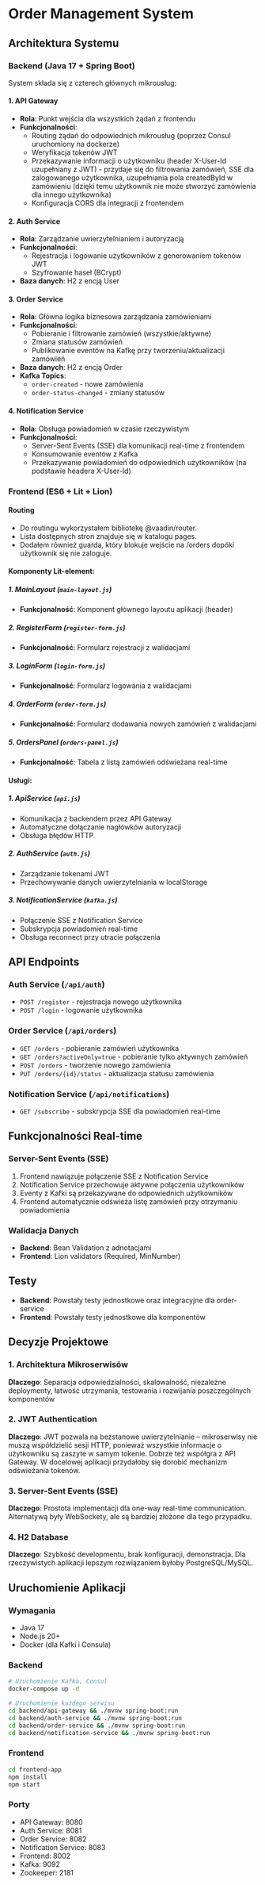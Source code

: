 # Order Management System

## Architektura Systemu

### Backend (Java 17 + Spring Boot)

System składa się z czterech głównych mikrousług:

#### 1. **API Gateway**
- **Rola**: Punkt wejścia dla wszystkich żądań z frontendu
- **Funkcjonalności**:
  - Routing żądań do odpowiednich mikrousług (poprzez Consul uruchomiony na dockerze)
  - Weryfikacja tokenów JWT
  - Przekazywanie informacji o użytkowniku (header X-User-Id uzupełniany z JWT) - przydaje się do filtrowania zamówień, SSE dla zalogowanego użytkownika, uzupełniania pola createdById w zamówieniu (dzięki temu użytkownik nie może stworzyć zamówienia dla innego użytkownika)
  - Konfiguracja CORS dla integracji z frontendem

#### 2. **Auth Service**
- **Rola**: Zarządzanie uwierzytelnianiem i autoryzacją
- **Funkcjonalności**:
  - Rejestracja i logowanie użytkowników z generowaniem tokenów JWT
  - Szyfrowanie haseł (BCrypt)
- **Baza danych**: H2 z encją User

#### 3. **Order Service**
- **Rola**: Główna logika biznesowa zarządzania zamówieniami
- **Funkcjonalności**:
  - Pobieranie i filtrowanie zamówień (wszystkie/aktywne)
  - Zmiana statusów zamówień
  - Publikowanie eventów na Kafkę przy tworzeniu/aktualizacji zamówień
- **Baza danych**: H2 z encją Order
- **Kafka Topics**: 
  - `order-created` - nowe zamówienia
  - `order-status-changed` - zmiany statusów

#### 4. **Notification Service**
- **Rola**: Obsługa powiadomień w czasie rzeczywistym
- **Funkcjonalności**:
  - Server-Sent Events (SSE) dla komunikacji real-time z frontendem
  - Konsumowanie eventów z Kafka
  - Przekazywanie powiadomień do odpowiednich użytkowników (na podstawie headera X-User-Id)

### Frontend (ES6 + Lit + Lion)

#### Routing
- Do routingu wykorzystałem bibliotekę @vaadin/router.
- Lista dostępnych stron znajduje się w katalogu pages.
- Dodałem również guarda, który blokuje wejście na /orders dopóki użytkownik się nie zaloguje.

#### Komponenty Lit-element:

##### 1. **MainLayout** (`main-layout.js`)
- **Funkcjonalność**: Komponent głównego layoutu aplikacji (header)

##### 2. **RegisterForm** (`register-form.js`)
- **Funkcjonalność**: Formularz rejestracji z walidacjami

##### 3. **LoginForm** (`login-form.js`)
- **Funkcjonalność**: Formularz logowania z walidacjami

##### 4. **OrderForm** (`order-form.js`)
- **Funkcjonalność**: Formularz dodawania nowych zamówień z walidacjami

##### 5. **OrdersPanel** (`orders-panel.js`)
- **Funkcjonalność**: Tabela z listą zamówień odświeżana real-time

#### Usługi:

##### 1. **ApiService** (`api.js`)
- Komunikacja z backendem przez API Gateway
- Automatyczne dołączanie nagłówków autoryzacji
- Obsługa błędów HTTP

##### 2. **AuthService** (`auth.js`)
- Zarządzanie tokenami JWT
- Przechowywanie danych uwierzytelniania w localStorage

##### 3. **NotificationService** (`kafka.js`)
- Połączenie SSE z Notification Service
- Subskrypcja powiadomień real-time
- Obsługa reconnect przy utracie połączenia

## API Endpoints

### Auth Service (`/api/auth`)
- `POST /register` - rejestracja nowego użytkownika
- `POST /login` - logowanie użytkownika

### Order Service (`/api/orders`)
- `GET /orders` - pobieranie zamówień użytkownika
- `GET /orders?activeOnly=true` - pobieranie tylko aktywnych zamówień
- `POST /orders` - tworzenie nowego zamówienia
- `PUT /orders/{id}/status` - aktualizacja statusu zamówienia

### Notification Service (`/api/notifications`)
- `GET /subscribe` - subskrypcja SSE dla powiadomień real-time

## Funkcjonalności Real-time

### Server-Sent Events (SSE)
1. Frontend nawiązuje połączenie SSE z Notification Service
2. Notification Service przechowuje aktywne połączenia użytkowników
3. Eventy z Kafki są przekazywane do odpowiednich użytkowników
4. Frontend automatycznie odświeża listę zamówień przy otrzymaniu powiadomienia

### Walidacja Danych
- **Backend**: Bean Validation z adnotacjami
- **Frontend**: Lion validators (Required, MinNumber)

## Testy
- **Backend**: Powstały testy jednostkowe oraz integracyjne dla order-service
- **Frontend**: Powstały testy jednostkowe dla komponentów

## Decyzje Projektowe

### 1. **Architektura Mikroserwisów**
**Dlaczego**: Separacja odpowiedzialności, skalowalność, niezależne deploymenty, łatwość utrzymania, testowania i rozwijania poszczególnych komponentów

### 2. **JWT Authentication**
**Dlaczego**: JWT pozwala na bezstanowe uwierzytelnianie – mikroserwisy nie muszą współdzielić sesji HTTP, 
ponieważ wszystkie informacje o użytkowniku są zaszyte w samym tokenie. Dobrze też współgra z API Gateway. W docelowej aplikacji przydałoby się dorobić mechanizm odświeżania tokenów.

### 3. **Server-Sent Events (SSE)**
**Dlaczego**: Prostota implementacji dla one-way real-time communication. Alternatywą były WebSockety, ale są bardziej złożone dla tego przypadku.

### 4. **H2 Database**
**Dlaczego**: Szybkość developmentu, brak konfiguracji, demonstracja. Dla rzeczywistych aplikacji lepszym rozwiązaniem byłoby PostgreSQL/MySQL.

## Uruchomienie Aplikacji

### Wymagania
- Java 17
- Node.js 20+
- Docker (dla Kafki i Consula)

### Backend
```bash
# Uruchomienie Kafka, Consul
docker-compose up -d

# Uruchomienie każdego serwisu
cd backend/api-gateway && ./mvnw spring-boot:run
cd backend/auth-service && ./mvnw spring-boot:run
cd backend/order-service && ./mvnw spring-boot:run
cd backend/notification-service && ./mvnw spring-boot:run
```

### Frontend
```bash
cd frontend-app
npm install
npm start
```

### Porty
- API Gateway: 8080
- Auth Service: 8081
- Order Service: 8082
- Notification Service: 8083
- Frontend: 8002
- Kafka: 9092
- Zookeeper: 2181
